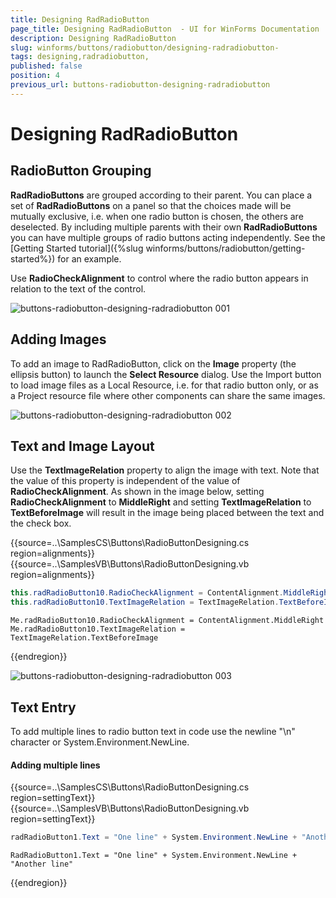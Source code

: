```yaml
---
title: Designing RadRadioButton 
page_title: Designing RadRadioButton  - UI for WinForms Documentation
description: Designing RadRadioButton 
slug: winforms/buttons/radiobutton/designing-radradiobutton-
tags: designing,radradiobutton,
published: false
position: 4
previous_url: buttons-radiobutton-designing-radradiobutton
---
```


# Designing RadRadioButton 

## RadioButton Grouping

__RadRadioButtons__ are grouped according to their parent. You can place a set of __RadRadioButtons__ on a panel so that the choices made will be mutually exclusive, i.e. when one radio button is chosen, the others are deselected. By including multiple parents with their own __RadRadioButtons__ you can have multiple groups of radio buttons acting independently. See the [Getting Started tutorial]({%slug winforms/buttons/radiobutton/getting-started%}) for an example.

Use __RadioCheckAlignment__ to control where the radio button appears in relation to the text of the control. 

![buttons-radiobutton-designing-radradiobutton 001](images/buttons-radiobutton-designing-radradiobutton001.png)

## Adding Images

To add an image to RadRadioButton, click on the __Image__ property (the ellipsis button) to launch the __Select Resource__ dialog. Use the Import button to load image files as a Local Resource, i.e. for that radio button only, or as a Project resource file where other components can share the same images.

![buttons-radiobutton-designing-radradiobutton 002](images/buttons-radiobutton-designing-radradiobutton002.png)

## Text and Image Layout

Use the __TextImageRelation__ property to align the image with text. Note that the value of this property is independent of the value of __RadioCheckAlignment__. As shown in the image below, setting __RadioCheckAlignment__ to __MiddleRight__ and setting __TextImageRelation__ to __TextBeforeImage__ will result in the image being placed between the text and the check box. 	



{{source=..\SamplesCS\Buttons\RadioButtonDesigning.cs region=alignments}} 
{{source=..\SamplesVB\Buttons\RadioButtonDesigning.vb region=alignments}} 

````C#
this.radRadioButton10.RadioCheckAlignment = ContentAlignment.MiddleRight;
this.radRadioButton10.TextImageRelation = TextImageRelation.TextBeforeImage;

````
````VB.NET
Me.radRadioButton10.RadioCheckAlignment = ContentAlignment.MiddleRight
Me.radRadioButton10.TextImageRelation = TextImageRelation.TextBeforeImage

````

{{endregion}} 


![buttons-radiobutton-designing-radradiobutton 003](images/buttons-radiobutton-designing-radradiobutton003.png)

## Text Entry

To add multiple lines to radio button text in code use the newline "\n" character or System.Environment.NewLine. 

#### Adding multiple lines 


{{source=..\SamplesCS\Buttons\RadioButtonDesigning.cs region=settingText}} 
{{source=..\SamplesVB\Buttons\RadioButtonDesigning.vb region=settingText}} 

````C#
radRadioButton1.Text = "One line" + System.Environment.NewLine + "Another line";

````
````VB.NET
RadRadioButton1.Text = "One line" + System.Environment.NewLine + "Another line"

````

{{endregion}} 





